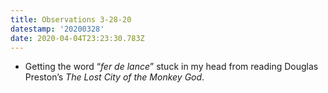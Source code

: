 ```yaml
---
title: Observations 3-28-20
datestamp: '20200328'
date: 2020-04-04T23:23:30.783Z
---
```

- Getting the word “*fer de lance*” stuck in my head from reading Douglas Preston’s *The Lost City of the Monkey God*.
